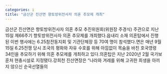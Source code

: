 ```yaml
---
categories: i
title: "금산군 진산면 향토방위전사자 의혼 추모제 개최"
---
```

금산군 진산면은 향토방위전사자 의혼 추모 추진위원회(위원장 주경식) 주관으로 지난 15일 제66주기 향토방위전사자 의혼 추모제를 개최했다.읍내리 소재 의혼탑에서 진행된 이번 행사에는 6.25참전동지회 및 기관단체장 등 70여 명이 참석했다.면은 매년 9월 15일 6.25전쟁 당시 조국의 평화와 자유 수호를 위해 아낌없이 목숨을 바친 호국영령 34인을 추모하기 위해 의혼 추모제를 개최하고 있다.의혼탑은 지난 2020년 2월 국가보훈처 현충시설로 지정됐다.강희천 진산면장은 “나라와 겨레를 위해 고귀한 희생을 아끼지 않으신 순국선열들의